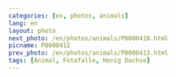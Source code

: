 ```yaml
---
categories: [en, photos, animals]
lang: en
layout: photo
next_photo: /en/photos/animals/P0000410.html
picname: P0000412
prev_photo: /en/photos/animals/P0000413.html
tags: [Animal, Fotofalle, Honig Dachse]
---
```

